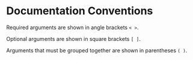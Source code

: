 # Documentation Conventions

Required arguments are shown in angle brackets `< >`.

Optional arguments are shown in square brackets `[ ]`.

Arguments that must be grouped together are shown in parentheses `( )`.
